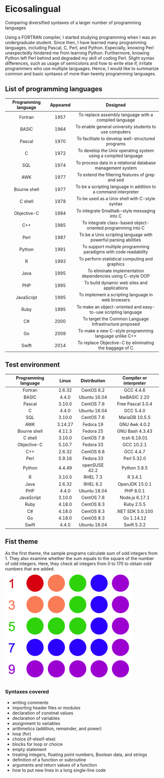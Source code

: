 # Eicosalingual
Comparing diversified syntaxes of a larger number of programming languages

Using a FORTRAN compiler, I started studying programming when I was an undergraduate student. Since then, I have learned many programming languages, including Pascal, C, Perl, and Python. Especially, knowing Perl unexpectedly hindered me from learning Python. Furthermore, knowing Python left Perl behind and degraded my skill of coding Perl. Slight syntax differences, such as usage of semicolons and how to write else if, irritate programmers who use multiple languages. Hence, I would like to summarize common and basic syntaxes of more than twenty programming languages.

## List of programming languages
| Programming language | Appeared | Designed |
| :-: | :-: | :-: |
| Fortran | 1957 | To replace assembly language with a compiled language |
| BASIC | 1964 | To enable general university students to use computers |
| Pascal | 1970 | To facilitate to develop well-structured programs  |
| C | 1972 | To develop the Unix operating system using a compiled language |
| SQL | 1974 | To process data in a relational database management system |
| AWK | 1977 | To extend the filtering features of grep and sed |
| Bourne shell | 1977 | To be a scripting language in addition to a command interpreter |
| C shell | 1978 | To be used as a Unix shell with C-style syntax |
| Objective-C | 1984 | To integrate Smalltalk-style messaging into C |
| C++ | 1985 | To integrate class-based object-oriented programming into C |
| Perl | 1987 | To be a Unix scripting language with powerful parsing abilities |
| Python | 1991 | To support multiple programming paradigms with code readability |
| R | 1993 | To perform statistical computing and graphics |
| Java | 1995 | To eliminate implementation dependencies using C-style OOP |
| PHP | 1995 | To build dynamic web sites and applications |
| JavaScript | 1995 | To implement a scripting language in web browsers |
| Ruby | 1995 | To make an object-oriented and easy-to-use scripting language |
| C# | 2000 | To target the Common Language Infrastructure proposed |
| Go | 2009 | To make a new C-style programming language unlike C++ |
| Swift | 2014 | To replace Objective-C by eliminating the baggage of C |

## Test environment
| Programming language | Linux | Distribution | Compiler or interpreter |
| :-: | :-: | :-: | :-: |
| Fortran | 2.6.32 | CentOS 6.2 | GCC 4.4.6 |
| BASIC | 4.4.0 | Ubuntu 16.04 | bwBASIC 2.20 |
| Pascal | 3.10.0 | CentOS 7.6 | Free Pascal 3.0.4 |
| C | 4.4.0 | Ubuntu 16.04 | GCC 5.4.0 |
| SQL | 3.10.0 | CentOS 7.6 | MariaDB 10.5.5 |
| AWK | 3.14.27 | Fedora 19 | GNU Awk 4.0.2 |
| Bourne shell | 4.11.3 | Fedora 25 | GNU Bash 4.3.43 |
| C shell | 3.10.0 | CentOS 7.8 | tcsh 6.18.01 |
| Objective-C | 5.10.7 | Fedora 33 | GCC 10.2.1 |
| C++ | 2.6.32 | CentOS 6.8 | GCC 4.4.7 |
| Perl | 5.9.16 | Fedora 33 | Perl 5.32.0 |
| Python | 4.4.49 | openSUSE 42.2 | Python 3.8.5 |
| R | 3.10.0 | RHEL 7.3 | R 3.4.1 |
| Java | 2.6.32 | RHEL 6.2 | OpenJDK 15.0.1 |
| PHP | 4.4.0 | Ubuntu 18.04 | PHP 8.0.1 |
| JavaScript | 3.10.0 | CentOS 7.6 | Node.js 6.17.1 |
| Ruby | 4.18.0 | CentOS 8.3 | Ruby 2.5.5 |
| C# | 4.18.0 | CentOS 8.3 | .NET SDK 5.0.100 |
| Go | 4.18.0 | CentOS 8.3 | Go 1.14.12 |
| Swift | 4.4.0 | Ubuntu 16.04 | Swift 5.3.2 |

## Fist theme
As the first theme, the sample programs calculate sum of odd integers from 1. They also examine whether the sum equals to the square of the number of odd integers. Here, they check all integers from 0 to 170 to obtain odd numbers that are added.
![Figure 1](https://github.com/glires/Eicosalingual/blob/main/etc/figure1.png "Figure 1")
### Syntaxes covered
* writing comments
* importing header files or modules
* declaration of constnat values
* declaration of variables
* assignment to variables
* arithmetics (addition, remainder, and power)
* loop (for)
* choice (if-elseif-else)
* blocks for loop or choice
* empty statement
* treating integers, floating point numbers, Boolean data, and strings
* definition of a function or subroutine
* arguments and return values of a function
* how to put new lines in a long single-line code
